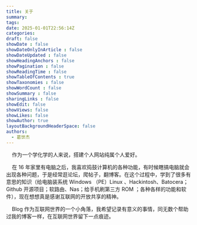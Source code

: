 ```yaml
---
title: 关于
summary: 
tags:
date: 2025-01-01T22:56:14Z
categories:
draft: false
showDate : false
showDateOnlyInArticle : false
showDateUpdated : false
showHeadingAnchors : false
showPagination : false
showReadingTime : false
showTableOfContents : true
showTaxonomies : false 
showWordCount : false
showSummary : false
sharingLinks : false
showEdit: false
showViews: false
showLikes: false
showAuthor: true
layoutBackgroundHeaderSpace: false
authors:
  - 葛世杰
---
```


 

    作为一个学化学的人来说，搭建个人网站纯属个人爱好。

    在 16 年家里有电脑之后，我喜欢捣鼓计算机的各种功能，有时候瞎搞电脑就会出现各种问题，于是经常逛论坛，爬帖子，翻博客。在这个过程中，学到了很多有意思的知识（给电脑装系统 Windows （PE）Linux 、Hackintosh、Batocera；Github 开源项目；软路由、Nas；给手机刷第三方 ROM ；各种各样的功能和软件），现在想想真是感谢互联网的开放共享的精神。

    Blog 作为互联网世界的一个小角落，我希望记录有意义的事情，同无数个帮助过我的博客一样，在互联网世界留下一点痕迹。
